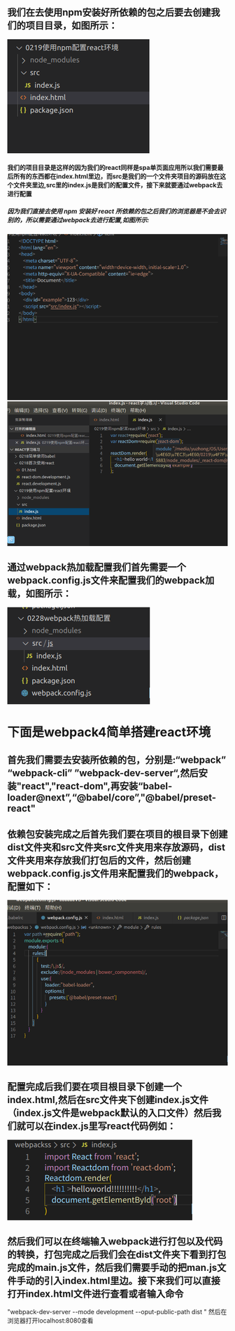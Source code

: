 ## 我们在去使用npm安装好所依赖的包之后要去创建我们的项目目录，如图所示：

<img src="./img/02.png"  />  

#### 我们的项目目录是这样的因为我们的react同样是spa单页面应用所以我们需要最后所有的东西都在index.html里边，而src是我们的一个文件夹项目的源码放在这个文件夹里边,src里的index.js是我们的配置文件，接下来就要通过webpack去进行配置

##### 因为我们直接去使用 npm 安装好 react 所依赖的包之后我们的浏览器是不会去识别的，所以需要通过webpack去进行配置,如图所示:
<img src="./img/01.png" />  <img src ="./img/03.png" />

## 通过webpack热加载配置我们首先需要一个webpack.config.js文件来配置我们的webpack加载，如图所示：
<img src="./img/04.png">





# 下面是webpack4简单搭建react环境

## 首先我们需要去安装所依赖的包，分别是:“webpack” “webpack-cli” ”webpack-dev-server“,然后安装"react","react-dom",再安装“babel-loader@next”,“@babel/core”,"@babel/preset-react"
## 依赖包安装完成之后首先我们要在项目的根目录下创建dist文件夹和src文件夹src文件夹用来存放源码，dist文件夹用来存放我们打包后的文件，然后创建webpack.config.js文件用来配置我们的webpack，配置如下：
<img src="./img/05.png">

## 配置完成后我们要在项目根目录下创建一个index.html,然后在src文件夹下创建index.js文件（index.js文件是webpack默认的入口文件）然后我们就可以在index.js里写react代码例如：
<img src="./img/06.png">

## 然后我们可以在终端输入webpack进行打包以及代码的转换，打包完成之后我们会在dist文件夹下看到打包完成的main.js文件，然后我们需要手动的把man.js文件手动的引入index.html里边。接下来我们可以直接打开index.html文件进行查看或者输入命令
"webpack-dev-server --mode development --oput-public-path dist
"
然后在浏览器打开localhost:8080查看